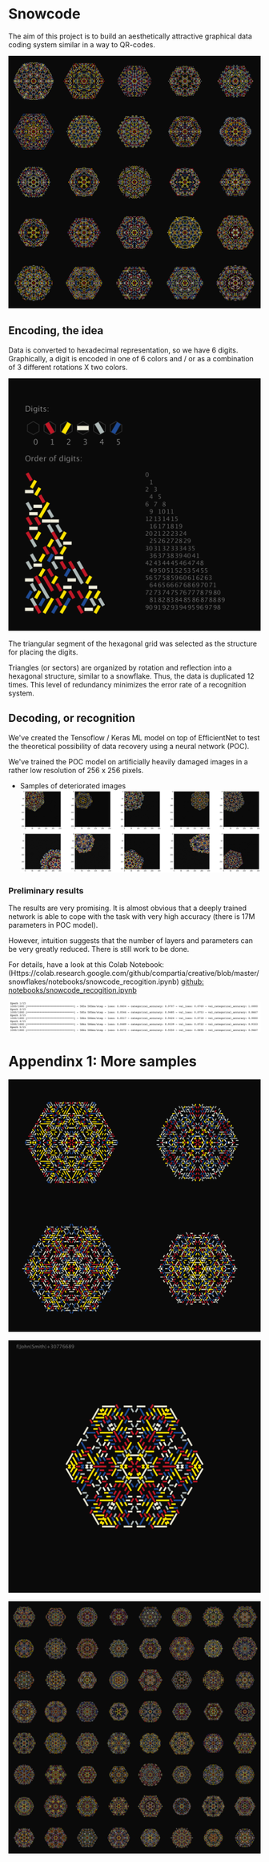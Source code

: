 
# Snowcode

The aim of this project is to build an aesthetically attractive graphical data coding system similar in a way to QR-codes.

![Grid](grid.png)



## Encoding, the idea

Data is converted to hexadecimal representation, so we have 6 digits. 
Graphically, a digit is encoded in one of 6 colors and / or as a combination of 3 different rotations X two colors.

![Legend](order.png)

The triangular segment of the hexagonal grid was selected as the structure for placing the digits.

Triangles (or sectors) are organized by rotation and reflection into a hexagonal structure, similar to a snowflake.
Thus, the data is duplicated 12 times. This level of redundancy minimizes the error rate of a recognition system.
 
## Decoding, or recognition

We've created the Tensoflow / Keras ML model on top of EfficientNet to test the theoretical possibility of data recovery using a neural network (POC).

We've trained the POC model on artificially heavily damaged images in a rather low resolution of 256 x 256 pixels.

- Samples of deteriorated images
![augmentation](augmentation.png)

### Preliminary results
The results are very promising.
It is almost obvious that a deeply trained network is able to cope with the task with very high accuracy (there is 17M parameters in POC model).

However, intuition suggests that the number of layers and parameters can be very greatly reduced. There is still work to be done.

For details, have a look at this Colab Notebook:
(Https://colab.research.google.com/github/compartia/creative/blob/master/snowflakes/notebooks/snowcode_recogition.ipynb)
[github: notebooks/snowcode_recogition.ipynb](notebooks/snowcode_recogition.ipynb)
 
 
  


![Some results](training_results.png)

# Appendinx 1: More samples

![Sample](sample3.png)

![Sample](sample1.png)

![Sample](grid2.png)
